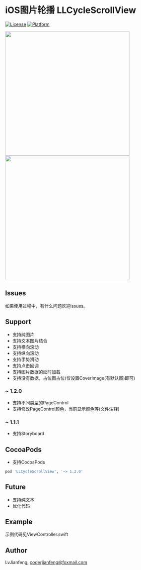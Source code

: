 # iOS图片轮播 LLCycleScrollView

[![License](https://img.shields.io/cocoapods/l/LLCycleScrollView.svg?style=flat)](http://cocoapods.org/pods/LLCycleScrollView)
[![Platform](https://img.shields.io/cocoapods/p/LLCycleScrollView.svg?style=flat)](http://cocoapods.org/pods/LLCycleScrollView)

<img src="https://github.com/LvJianfeng/LLCycleScrollView/blob/master/screen.gif" width="400" align="center"><img src="hhttps://github.com/LvJianfeng/LLCycleScrollView/blob/master/2.gif" width="400" align="center">

## Issues
如果使用过程中，有什么问题欢迎issues。

## Support

* 支持纯图片
* 支持文本图片结合
* 支持横向滚动
* 支持纵向滚动
* 支持手势滑动
* 支持点击回调
* 支持图片数据的延时加载
* 支持没有数据，占位图占位(仅设置CoverImage(有默认图)即可)

### ~ 1.2.0

* 支持不同类型的PageControl
* 支持修改PageControl颜色，当前显示颜色等(文件注释)

### ~ 1.1.1

* 支持Storyboard

## CocoaPods
* 支持CocoaPods
```ruby
pod 'LLCycleScrollView', '~> 1.2.0'  
```

## Future

* 支持纯文本
* 优化代码

## Example

示例代码见ViewController.swift

## Author

LvJianfeng, coderjianfeng@foxmail.com






